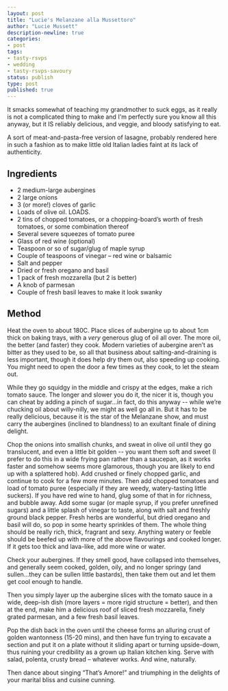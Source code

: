 ```yaml
---
layout: post
title: "Lucie's Melanzane alla Mussettoro"
author: "Lucie Mussett"
description-newline: true
categories:
- post
tags:
- tasty-rsvps
- wedding
- tasty-rsvps-savoury
status: publish
type: post
published: true
---
```


It smacks somewhat of teaching my grandmother to suck eggs, as it really is not a complicated thing to make and I'm perfectly sure you know all this anyway, but it IS reliably delicious, and veggie, and bloody satisfying to eat.

A sort of meat-and-pasta-free version of lasagne, probably rendered here in such a fashion as to make little old Italian ladies faint at its lack of authenticity.

## Ingredients

* 2 medium-large aubergines
* 2 large onions
* 3 (or more!) cloves of garlic
* Loads of olive oil. LOADS.
* 2 tins of chopped tomatoes, or a chopping-board’s worth of fresh tomatoes, or some combination thereof
* Several severe squeezes of tomato puree
* Glass of red wine (optional)
* Teaspoon or so of sugar/glug of maple syrup
* Couple of teaspoons of vinegar – red wine or balsamic
* Salt and pepper
* Dried or fresh oregano and basil
* 1 pack of fresh mozzarella (but 2 is better)
* A knob of parmesan
* Couple of fresh basil leaves to make it look swanky

## Method

Heat the oven to about 180C. Place slices of aubergine up to about 1cm thick on baking trays, with a *very* generous glug of oil all over. The more oil, the better (and faster) they cook. Modern varieties of aubergine aren’t as bitter as they used to be, so all that business about salting-and-draining  is less important, though it does help dry them out, also speeding up cooking. You might need to open the door a few times as they cook, to let the steam out.

While they go squidgy in the middle and crispy at the edges, make a rich tomato sauce. The longer and slower you do it, the nicer it is, though you can cheat by adding a pinch of sugar…in fact, do this anyway -- while we’re chucking oil about willy-nilly, we might as well go all in. But it has to be really delicious, because it is the star of the Melanzane show, and must carry the aubergines (inclined to blandness) to an exultant finale of dining delight.

Chop the onions into smallish chunks, and sweat in olive oil until they go translucent, and even a little bit golden -- you want them soft and sweet (I prefer to do this in a wide frying pan rather than a saucepan, as it works faster and somehow seems more glamorous, though you are likely to end up with a splattered hob). Add crushed or finely chopped garlic, and continue to cook for a few more minutes. Then add chopped tomatoes and load of tomato puree (especially if they are weedy, watery-tasting little suckers). If you have red wine to hand, glug some of that in for richness, and bubble away. Add some sugar (or maple syrup, if you prefer unrefined sugars) and a little splash of vinegar to taste, along with salt and freshly ground black pepper. Fresh herbs are wonderful, but dried oregano and basil will do, so pop in some hearty sprinkles of them. The whole thing should be really rich, thick, fragrant and sexy. Anything watery or feeble should be beefed up with more of the above flavourings and cooked longer. If it gets too thick and lava-like, add more wine or water.

Check your aubergines. If they smell good, have collapsed into themselves, and generally seem cooked, golden, oily, and no longer springy (and sullen…they can be sullen little bastards), then take them out and let them get cool enough to handle.

Then you simply layer up the aubergine slices with the tomato sauce in a wide, deep-ish dish (more layers = more rigid structure = better), and then at the end, make him a delicious roof of sliced fresh mozzarella, finely grated parmesan, and a few fresh basil leaves.

Pop the dish back in the oven until the cheese forms an alluring crust of golden wantonness (15-20 mins), and then have fun trying to excavate a section and put it on a plate without it sliding apart or turning upside-down, thus ruining your credibility as a grown up Italian kitchen king.  Serve with salad, polenta, crusty bread – whatever works. And wine, naturally.

Then dance about singing “That’s Amore!” and triumphing in the delights of your marital bliss and cuisine cunning.
